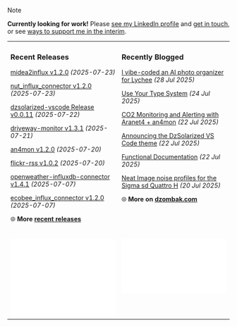 > [!NOTE]  
> **Currently looking for work!** Please <a href="https://www.linkedin.com/in/chris-dzombak/" rel="me">see my LinkedIn profile</a> and <a href="https://www.dzombak.com/contact">get in touch</a>, or see <a href="https://www.dzombak.com/support-me">ways to support me in the interim</a>.

<table><tr><td valign="top" width="50%" style="margin-bottom: 1em;">

### Recent Releases

<!-- recent_releases starts -->
[midea2influx v1.2.0](https://github.com/cdzombak/midea2influx/releases/tag/v1.2.0) *(2025-07-23)*

[nut_influx_connector v1.2.0](https://github.com/cdzombak/nut_influx_connector/releases/tag/v1.2.0) *(2025-07-23)*

[dzsolarized-vscode Release v0.0.11](https://github.com/cdzombak/dzsolarized-vscode/releases/tag/v0.0.11) *(2025-07-22)*

[driveway-monitor v1.3.1](https://github.com/cdzombak/driveway-monitor/releases/tag/v1.3.1) *(2025-07-21)*

[an4mon v1.2.0](https://github.com/cdzombak/an4mon/releases/tag/v1.2.0) *(2025-07-20)*

[flickr-rss v1.0.2](https://github.com/cdzombak/flickr-rss/releases/tag/v1.0.2) *(2025-07-20)*

[openweather-influxdb-connector v1.4.1](https://github.com/cdzombak/openweather-influxdb-connector/releases/tag/v1.4.1) *(2025-07-07)*

[ecobee_influx_connector v1.2.0](https://github.com/cdzombak/ecobee_influx_connector/releases/tag/v1.2.0) *(2025-07-07)*
<!-- recent_releases ends -->
🌐 **More [recent releases](https://github.com/cdzombak/cdzombak/blob/main/RELEASES.md)**
<br />
<br />
</td><td valign="top" width="50%" style="margin-bottom: 1em;">

### Recently Blogged

<!-- blog starts -->
[I vibe-coded an AI photo organizer for Lychee](https://www.dzombak.com/blog/2025/07/i-vibe-coded-an-ai-photo-organizer-for-lychee/) *(28 Jul 2025)*

[Use Your Type System](https://www.dzombak.com/blog/2025/07/use-your-type-system/) *(24 Jul 2025)*

[CO2 Monitoring and Alerting with Aranet4 + an4mon](https://www.dzombak.com/blog/2025/07/co2-monitoring-and-alerting-with-aranet4-an4mon/) *(22 Jul 2025)*

[Announcing the DzSolarized VS Code theme](https://www.dzombak.com/blog/2025/07/announcing-the-dzsolarized-vs-code-theme/) *(22 Jul 2025)*

[Functional Documentation](https://www.dzombak.com/blog/2025/07/functional-documentation/) *(22 Jul 2025)*

[Neat Image noise profiles for the Sigma sd Quattro H](https://www.dzombak.com/blog/2025/07/neat-image-noise-profiles-for-the-sigma-sd-quattro-h/) *(20 Jul 2025)*
<!-- blog ends -->
🌐 **More on [dzombak.com](https://www.dzombak.com/blog)**
<br />
<br />
</td></tr><tr><td valign="top" width="50%"><a href="https://github.com/cdzombak"> <picture><img src="/github-summary.svg" alt="@cdzombak summary"></picture></a></td><td valign="top" width="50%"><a href="https://github.com/sponsors/cdzombak"> <picture><img src="/github-sponsor.svg" alt="sponsor me"></picture></a><br /><br /></td></tr></table>

